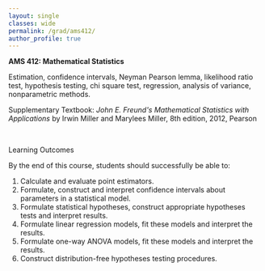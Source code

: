```yaml
---
layout: single
classes: wide
permalink: /grad/ams412/
author_profile: true
---
```


**AMS 412: Mathematical Statistics**

Estimation, confidence intervals, Neyman Pearson lemma, likelihood ratio test, hypothesis testing, chi square test, regression, analysis of variance, nonparametric methods.

Supplementary Textbook: *John E. Freund's Mathematical Statistics with Applications* by Irwin Miller and Marylees Miller, 8th edition, 2012, Pearson
 
<br/>

Learning Outcomes

By the end of this course, students should successfully be able to:
1. Calculate and evaluate point estimators.
2. Formulate, construct and interpret confidence intervals about parameters in a statistical model.
3. Formulate statistical hypotheses, construct appropriate hypotheses tests and interpret results.
4. Formulate linear regression models, fit these models and interpret the results.
5. Formulate one-way ANOVA models, fit these models and interpret the results.
6. Construct distribution-free hypotheses testing procedures.
